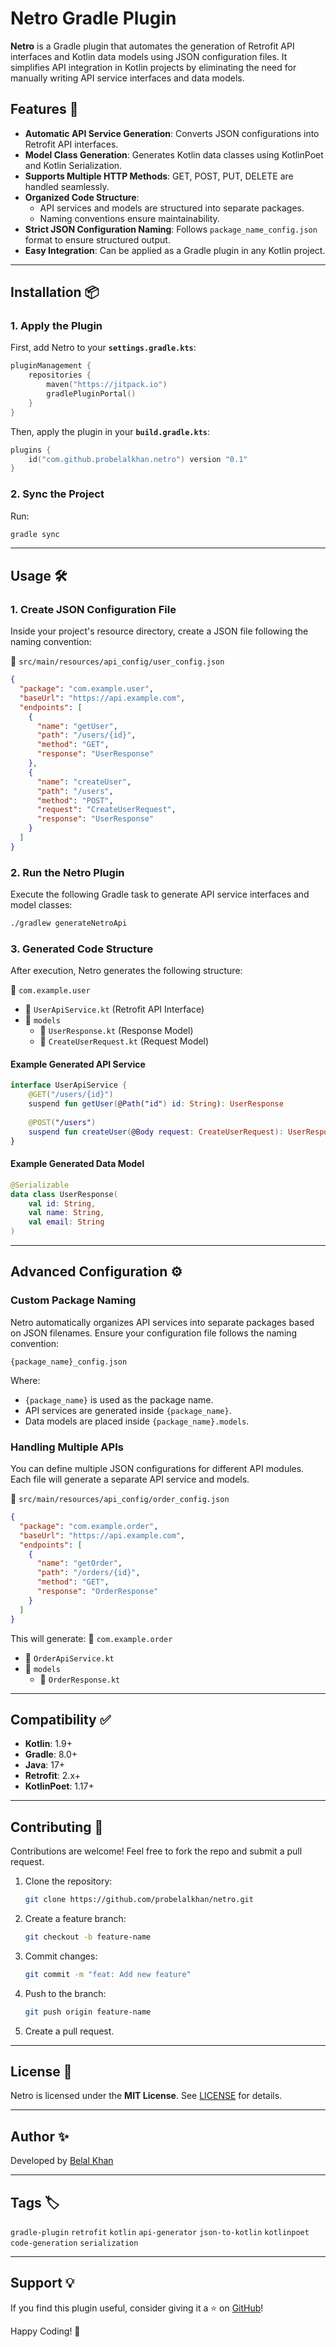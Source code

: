 # Netro Gradle Plugin

**Netro** is a Gradle plugin that automates the generation of Retrofit API interfaces and Kotlin data models using JSON configuration files. It simplifies API integration in Kotlin projects by eliminating the need for manually writing API service interfaces and data models.

## Features 🚀

- **Automatic API Service Generation**: Converts JSON configurations into Retrofit API interfaces.
- **Model Class Generation**: Generates Kotlin data classes using KotlinPoet and Kotlin Serialization.
- **Supports Multiple HTTP Methods**: GET, POST, PUT, DELETE are handled seamlessly.
- **Organized Code Structure**:
    - API services and models are structured into separate packages.
    - Naming conventions ensure maintainability.
- **Strict JSON Configuration Naming**: Follows `package_name_config.json` format to ensure structured output.
- **Easy Integration**: Can be applied as a Gradle plugin in any Kotlin project.

---

## Installation 📦

### 1. Apply the Plugin

First, add Netro to your **`settings.gradle.kts`**:

```kotlin
pluginManagement {
    repositories {
        maven("https://jitpack.io")
        gradlePluginPortal()
    }
}
```

Then, apply the plugin in your **`build.gradle.kts`**:

```kotlin
plugins {
    id("com.github.probelalkhan.netro") version "0.1"
}
```

### 2. Sync the Project
Run:
```sh
gradle sync
```

---

## Usage 🛠

### 1. Create JSON Configuration File
Inside your project's resource directory, create a JSON file following the naming convention:

📁 `src/main/resources/api_config/user_config.json`

```json
{
  "package": "com.example.user",
  "baseUrl": "https://api.example.com",
  "endpoints": [
    {
      "name": "getUser",
      "path": "/users/{id}",
      "method": "GET",
      "response": "UserResponse"
    },
    {
      "name": "createUser",
      "path": "/users",
      "method": "POST",
      "request": "CreateUserRequest",
      "response": "UserResponse"
    }
  ]
}
```

### 2. Run the Netro Plugin
Execute the following Gradle task to generate API service interfaces and model classes:

```sh
./gradlew generateNetroApi
```

### 3. Generated Code Structure
After execution, Netro generates the following structure:

📂 `com.example.user`
- 📄 `UserApiService.kt` (Retrofit API Interface)
- 📂 `models`
    - 📄 `UserResponse.kt` (Response Model)
    - 📄 `CreateUserRequest.kt` (Request Model)

#### Example Generated API Service
```kotlin
interface UserApiService {
    @GET("/users/{id}")
    suspend fun getUser(@Path("id") id: String): UserResponse
    
    @POST("/users")
    suspend fun createUser(@Body request: CreateUserRequest): UserResponse
}
```

#### Example Generated Data Model
```kotlin
@Serializable
data class UserResponse(
    val id: String,
    val name: String,
    val email: String
)
```

---

## Advanced Configuration ⚙️

### Custom Package Naming
Netro automatically organizes API services into separate packages based on JSON filenames. Ensure your configuration file follows the naming convention:

```
{package_name}_config.json
```

Where:
- `{package_name}` is used as the package name.
- API services are generated inside `{package_name}`.
- Data models are placed inside `{package_name}.models`.

### Handling Multiple APIs
You can define multiple JSON configurations for different API modules. Each file will generate a separate API service and models.

📁 `src/main/resources/api_config/order_config.json`
```json
{
  "package": "com.example.order",
  "baseUrl": "https://api.example.com",
  "endpoints": [
    {
      "name": "getOrder",
      "path": "/orders/{id}",
      "method": "GET",
      "response": "OrderResponse"
    }
  ]
}
```

This will generate:
📂 `com.example.order`
- 📄 `OrderApiService.kt`
- 📂 `models`
    - 📄 `OrderResponse.kt`

---

## Compatibility ✅

- **Kotlin**: 1.9+
- **Gradle**: 8.0+
- **Java**: 17+
- **Retrofit**: 2.x+
- **KotlinPoet**: 1.17+

---

## Contributing 🤝

Contributions are welcome! Feel free to fork the repo and submit a pull request.

1. Clone the repository:
   ```sh
   git clone https://github.com/probelalkhan/netro.git
   ```
2. Create a feature branch:
   ```sh
   git checkout -b feature-name
   ```
3. Commit changes:
   ```sh
   git commit -m "feat: Add new feature"
   ```
4. Push to the branch:
   ```sh
   git push origin feature-name
   ```
5. Create a pull request.

---

## License 📜

Netro is licensed under the **MIT License**. See [LICENSE](LICENSE) for details.

---

## Author ✨

Developed by [Belal Khan](https://github.com/probelalkhan)

---

## Tags 🏷️

`gradle-plugin` `retrofit` `kotlin` `api-generator` `json-to-kotlin` `kotlinpoet` `code-generation` `serialization`

---

## Support 💡

If you find this plugin useful, consider giving it a ⭐ on [GitHub](https://github.com/probelalkhan/netro)!

Happy Coding! 🚀

